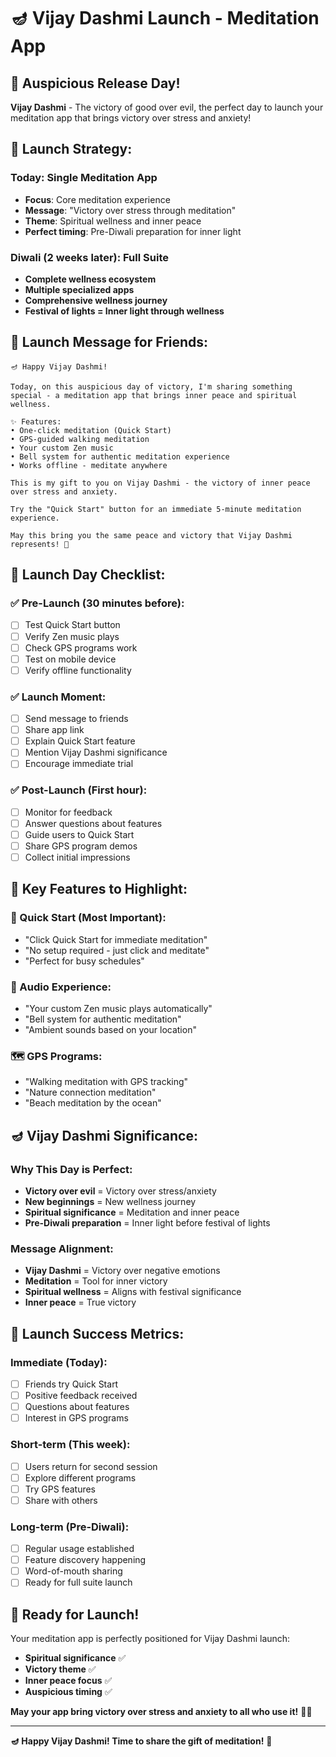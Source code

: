 # 🪔 Vijay Dashmi Launch - Meditation App

## 🎉 **Auspicious Release Day!**

**Vijay Dashmi** - The victory of good over evil, the perfect day to launch your meditation app that brings victory over stress and anxiety!

## 🚀 **Launch Strategy:**

### **Today: Single Meditation App**
- **Focus**: Core meditation experience
- **Message**: "Victory over stress through meditation"
- **Theme**: Spiritual wellness and inner peace
- **Perfect timing**: Pre-Diwali preparation for inner light

### **Diwali (2 weeks later): Full Suite**
- **Complete wellness ecosystem**
- **Multiple specialized apps**
- **Comprehensive wellness journey**
- **Festival of lights = Inner light through wellness**

## 📱 **Launch Message for Friends:**

```
🪔 Happy Vijay Dashmi! 

Today, on this auspicious day of victory, I'm sharing something special - a meditation app that brings inner peace and spiritual wellness.

✨ Features:
• One-click meditation (Quick Start)
• GPS-guided walking meditation  
• Your custom Zen music
• Bell system for authentic meditation experience
• Works offline - meditate anywhere

This is my gift to you on Vijay Dashmi - the victory of inner peace over stress and anxiety.

Try the "Quick Start" button for an immediate 5-minute meditation experience.

May this bring you the same peace and victory that Vijay Dashmi represents! 🙏
```

## 🎯 **Launch Day Checklist:**

### **✅ Pre-Launch (30 minutes before):**
- [ ] Test Quick Start button
- [ ] Verify Zen music plays
- [ ] Check GPS programs work
- [ ] Test on mobile device
- [ ] Verify offline functionality

### **✅ Launch Moment:**
- [ ] Send message to friends
- [ ] Share app link
- [ ] Explain Quick Start feature
- [ ] Mention Vijay Dashmi significance
- [ ] Encourage immediate trial

### **✅ Post-Launch (First hour):**
- [ ] Monitor for feedback
- [ ] Answer questions about features
- [ ] Guide users to Quick Start
- [ ] Share GPS program demos
- [ ] Collect initial impressions

## 🎵 **Key Features to Highlight:**

### **🚀 Quick Start (Most Important):**
- "Click Quick Start for immediate meditation"
- "No setup required - just click and meditate"
- "Perfect for busy schedules"

### **🎵 Audio Experience:**
- "Your custom Zen music plays automatically"
- "Bell system for authentic meditation"
- "Ambient sounds based on your location"

### **🗺️ GPS Programs:**
- "Walking meditation with GPS tracking"
- "Nature connection meditation"
- "Beach meditation by the ocean"

## 🪔 **Vijay Dashmi Significance:**

### **Why This Day is Perfect:**
- **Victory over evil** = Victory over stress/anxiety
- **New beginnings** = New wellness journey
- **Spiritual significance** = Meditation and inner peace
- **Pre-Diwali preparation** = Inner light before festival of lights

### **Message Alignment:**
- **Vijay Dashmi** = Victory over negative emotions
- **Meditation** = Tool for inner victory
- **Spiritual wellness** = Aligns with festival significance
- **Inner peace** = True victory

## 🎉 **Launch Success Metrics:**

### **Immediate (Today):**
- [ ] Friends try Quick Start
- [ ] Positive feedback received
- [ ] Questions about features
- [ ] Interest in GPS programs

### **Short-term (This week):**
- [ ] Users return for second session
- [ ] Explore different programs
- [ ] Try GPS features
- [ ] Share with others

### **Long-term (Pre-Diwali):**
- [ ] Regular usage established
- [ ] Feature discovery happening
- [ ] Word-of-mouth sharing
- [ ] Ready for full suite launch

## 🚀 **Ready for Launch!**

Your meditation app is perfectly positioned for Vijay Dashmi launch:
- **Spiritual significance** ✅
- **Victory theme** ✅  
- **Inner peace focus** ✅
- **Auspicious timing** ✅

**May your app bring victory over stress and anxiety to all who use it!** 🙏✨

---

**🪔 Happy Vijay Dashmi! Time to share the gift of meditation!** 🎉
